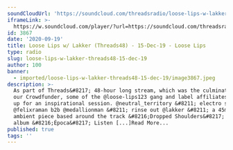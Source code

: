 ```yaml
---
soundCloudUrl: 'https://soundcloud.com/threadsradio/loose-lips-w-lakker-threads48'
iframeLink: >-
  https://w.soundcloud.com/player/?url=https://soundcloud.com/threadsradio/loose-lips-w-lakker-threads48&color=00aabb&auto_play=false&hide_related=false&show_comments=true&show_user=true&show_reposts=false
id: 3867
date: '2020-09-19'
title: Loose Lips w/ Lakker (Threads48) - 15-Dec-19 - Loose Lips
type: radio
slug: loose-lips-w-lakker-threads48-15-dec-19
author: 100
banner:
  - imported/loose-lips-w-lakker-threads48-15-dec-19/image3867.jpeg
description: >-
  As part of Threads&#8217; 48-hour long stream, which was the culmination of
  our Crowdfunder, some of the @loose-lips123 gang and label affiliates rocked
  up for an inspirational session. @neutral_territory &#8211; electro set
  @felixraman b2b @medallionman &#8211; rinse out @lakker &#8211; a 45min
  ambient piece based around the track &#8216;Dropped Shoulders&#8217; off their
  album &#8216;Época&#8217; Listen [...]Read More...
published: true
tags: ''
---
```

